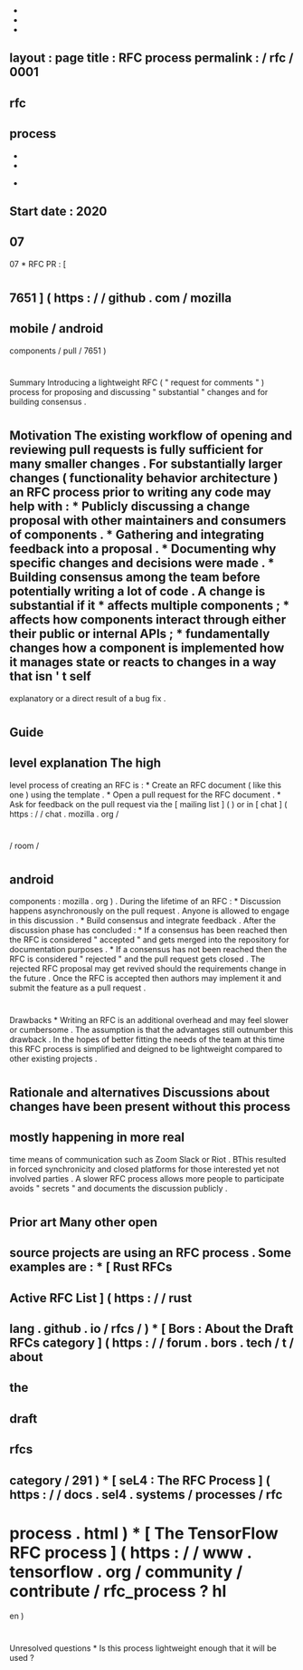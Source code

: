 -
-
-
layout
:
page
title
:
RFC
process
permalink
:
/
rfc
/
0001
-
rfc
-
process
-
-
-
*
Start
date
:
2020
-
07
-
07
*
RFC
PR
:
[
#
7651
]
(
https
:
/
/
github
.
com
/
mozilla
-
mobile
/
android
-
components
/
pull
/
7651
)
#
#
Summary
Introducing
a
lightweight
RFC
(
"
request
for
comments
"
)
process
for
proposing
and
discussing
"
substantial
"
changes
and
for
building
consensus
.
#
#
Motivation
The
existing
workflow
of
opening
and
reviewing
pull
requests
is
fully
sufficient
for
many
smaller
changes
.
For
substantially
larger
changes
(
functionality
behavior
architecture
)
an
RFC
process
prior
to
writing
any
code
may
help
with
:
*
Publicly
discussing
a
change
proposal
with
other
maintainers
and
consumers
of
components
.
*
Gathering
and
integrating
feedback
into
a
proposal
.
*
Documenting
why
specific
changes
and
decisions
were
made
.
*
Building
consensus
among
the
team
before
potentially
writing
a
lot
of
code
.
A
change
is
substantial
if
it
*
affects
multiple
components
;
*
affects
how
components
interact
through
either
their
public
or
internal
APIs
;
*
fundamentally
changes
how
a
component
is
implemented
how
it
manages
state
or
reacts
to
changes
in
a
way
that
isn
'
t
self
-
explanatory
or
a
direct
result
of
a
bug
fix
.
#
#
Guide
-
level
explanation
The
high
-
level
process
of
creating
an
RFC
is
:
*
Create
an
RFC
document
(
like
this
one
)
using
the
template
.
*
Open
a
pull
request
for
the
RFC
document
.
*
Ask
for
feedback
on
the
pull
request
via
the
[
mailing
list
]
(
)
or
in
[
chat
]
(
https
:
/
/
chat
.
mozilla
.
org
/
#
/
room
/
#
android
-
components
:
mozilla
.
org
)
.
During
the
lifetime
of
an
RFC
:
*
Discussion
happens
asynchronously
on
the
pull
request
.
Anyone
is
allowed
to
engage
in
this
discussion
.
*
Build
consensus
and
integrate
feedback
.
After
the
discussion
phase
has
concluded
:
*
If
a
consensus
has
been
reached
then
the
RFC
is
considered
"
accepted
"
and
gets
merged
into
the
repository
for
documentation
purposes
.
*
If
a
consensus
has
not
been
reached
then
the
RFC
is
considered
"
rejected
"
and
the
pull
request
gets
closed
.
The
rejected
RFC
proposal
may
get
revived
should
the
requirements
change
in
the
future
.
Once
the
RFC
is
accepted
then
authors
may
implement
it
and
submit
the
feature
as
a
pull
request
.
#
#
Drawbacks
*
Writing
an
RFC
is
an
additional
overhead
and
may
feel
slower
or
cumbersome
.
The
assumption
is
that
the
advantages
still
outnumber
this
drawback
.
In
the
hopes
of
better
fitting
the
needs
of
the
team
at
this
time
this
RFC
process
is
simplified
and
deigned
to
be
lightweight
compared
to
other
existing
projects
.
#
#
Rationale
and
alternatives
Discussions
about
changes
have
been
present
without
this
process
-
mostly
happening
in
more
real
-
time
means
of
communication
such
as
Zoom
Slack
or
Riot
.
BThis
resulted
in
forced
synchronicity
and
closed
platforms
for
those
interested
yet
not
involved
parties
.
A
slower
RFC
process
allows
more
people
to
participate
avoids
"
secrets
"
and
documents
the
discussion
publicly
.
#
#
Prior
art
Many
other
open
-
source
projects
are
using
an
RFC
process
.
Some
examples
are
:
*
[
Rust
RFCs
-
Active
RFC
List
]
(
https
:
/
/
rust
-
lang
.
github
.
io
/
rfcs
/
)
*
[
Bors
:
About
the
Draft
RFCs
category
]
(
https
:
/
/
forum
.
bors
.
tech
/
t
/
about
-
the
-
draft
-
rfcs
-
category
/
291
)
*
[
seL4
:
The
RFC
Process
]
(
https
:
/
/
docs
.
sel4
.
systems
/
processes
/
rfc
-
process
.
html
)
*
[
The
TensorFlow
RFC
process
]
(
https
:
/
/
www
.
tensorflow
.
org
/
community
/
contribute
/
rfc_process
?
hl
=
en
)
#
#
Unresolved
questions
*
Is
this
process
lightweight
enough
that
it
will
be
used
?
